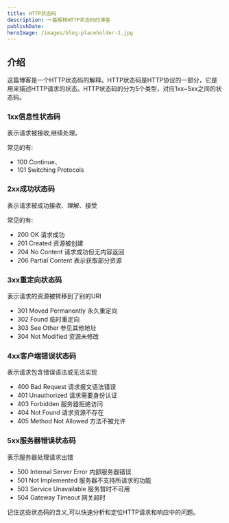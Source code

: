 ```yaml
---
title: HTTP状态码
description: 一篇解释HTTP状态码的博客
publishDate:
heroImage: /images/blog-placeholder-1.jpg
---
```


## 介绍

这篇博客是一个HTTP状态码的解释。HTTP状态码是HTTP协议的一部分，它是用来描述HTTP请求的状态。HTTP状态码的分为5个类型，对应1xx~5xx之间的状态码。

### 1xx信息性状态码

表示请求被接收,继续处理。

常见的有:
- 100 Continue、
- 101 Switching Protocols

### 2xx成功状态码

表示请求被成功接收、理解、接受

常见的有:
- 200 OK 请求成功
- 201 Created 资源被创建
- 204 No Content 请求成功但无内容返回
- 206 Partial Content 表示获取部分资源

### 3xx重定向状态码

表示请求的资源被转移到了别的URI

- 301 Moved Permanently 永久重定向
- 302 Found 临时重定向
- 303 See Other 参见其他地址
- 304 Not Modified 资源未修改

### 4xx客户端错误状态码

表示请求包含错误语法或无法实现

- 400 Bad Request 请求报文语法错误
- 401 Unauthorized 请求需要身份认证
- 403 Forbidden 服务器拒绝访问
- 404 Not Found 请求资源不存在
- 405 Method Not Allowed 方法不被允许

### 5xx服务器错误状态码

表示服务器处理请求出错

- 500 Internal Server Error 内部服务器错误
- 501 Not Implemented 服务器不支持所请求的功能
- 503 Service Unavailable 服务暂时不可用
- 504 Gateway Timeout 网关超时

记住这些状态码的含义,可以快速分析和定位HTTP请求和响应中的问题。
